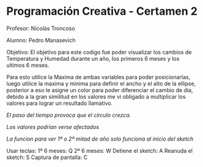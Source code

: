 # Programación Creativa - Certamen 2

Profesor: Nicolás Troncoso

Alumno: Pedro Manasevich

Objetivo:
El objetivo para este codigo fue poder visualizar los cambios de Temperatura
y Humedad durante un año, los primeros 6 meses y los ultimos 6 meses.

Para esto utilice la Maxima de ambas variables para poder posicionarlas,
luego utilice la maxima y minima para definir el ancho y el alto de la
ellipse, posterior a eso le asigne un color para poder diferenciar el cambio de día,
debido a la gran similitud en los valores me vi obligado a multiplicar los valores
para lograr un resultado llamativo.


*El paso del tiempo provoca que el circulo crezca.*

*Los valores podrian verse afectados*

*La funcion para ver 1º o 2º mitad de año solo funciona al inicio del sketch*

Usar teclas:
1º 6 meses: Q
2º 6 meses: W
Detiene el sketch: A
Reanuda el sketch: S
Captura de pantalla: C